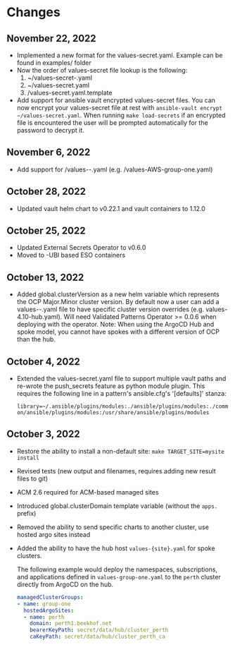 # Changes

## November 22, 2022

* Implemented a new format for the values-secret.yaml. Example can be found in examples/ folder
* Now the order of values-secret file lookup is the following:
  1. ~/values-secret-<patternname>.yaml
  2. ~/values-secret.yaml
  3. <patterngitrepo>/values-secret.yaml.template
* Add support for ansible vault encrypted values-secret files. You can now encrypt your values-secret file
  at rest with `ansible-vault encrypt ~/values-secret.yaml`. When running `make load-secrets` if an encrypted
  file is encountered the user will be prompted automatically for the password to decrypt it.

## November 6, 2022

* Add support for /values-<CloudPlatform>-<clusterGroup>.yaml (e.g. /values-AWS-group-one.yaml)

## October 28, 2022

* Updated vault helm chart to v0.22.1 and vault containers to 1.12.0

## October 25, 2022

* Updated External Secrets Operator to v0.6.0
* Moved to -UBI based ESO containers

## October 13, 2022

* Added global.clusterVersion as a new helm variable which represents the OCP
  Major.Minor cluster version. By default now a user can add a
  values-<ocpversion>-<clustergroup>.yaml file to have specific cluster version
  overrides (e.g. values-4.10-hub.yaml). Will need Validated Patterns Operator >= 0.0.6
  when deploying with the operator. Note: When using the ArgoCD Hub and spoke model,
  you cannot have spokes with a different version of OCP than the hub.

## October 4, 2022

* Extended the values-secret.yaml file to support multiple vault paths and re-wrote
  the push_secrets feature as python module plugin. This requires the following line
  in a pattern's ansible.cfg's '[defaults]' stanza:

  `library=~/.ansible/plugins/modules:./ansible/plugins/modules:./common/ansible/plugins/modules:/usr/share/ansible/plugins/modules`

## October 3, 2022

* Restore the ability to install a non-default site: `make TARGET_SITE=mysite install`
* Revised tests (new output and filenames, requires adding new result files to git)
* ACM 2.6 required for ACM-based managed sites
* Introduced global.clusterDomain template variable (without the `apps.` prefix)
* Removed the ability to send specific charts to another cluster, use hosted argo sites instead
* Added the ability to have the hub host `values-{site}.yaml` for spoke clusters.

  The following example would deploy the namespaces, subscriptions, and
  applications defined in `values-group-one.yaml` to the `perth` cluster
  directly from ArgoCD on the hub.

  ```yaml
  managedClusterGroups:
  - name: group-one
    hostedArgoSites:
    - name: perth
      domain: perth1.beekhof.net
      bearerKeyPath: secret/data/hub/cluster_perth
      caKeyPath: secret/data/hub/cluster_perth_ca
  ```
